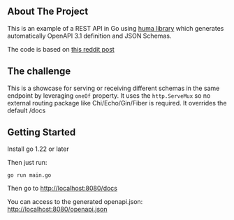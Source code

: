 ## About The Project

This is an example of a REST API in Go using [huma library](https://huma.rocks/) which generates automatically OpenAPI 3.1 definition and JSON Schemas.

The code is based on [this reddit post](https://www.reddit.com/r/golang/comments/1ajnhfb/go_122_builtin_routing_with_openapi_via_huma/)

## The challenge

This is a showcase for serving or receiving different schemas in the same endpoint by leveraging `oneOf` property.
It uses the `http.ServeMux` so no external routing package like Chi/Echo/Gin/Fiber is required.
It overrides the default /docs

## Getting Started

Install go 1.22 or later

Then just run:

```
go run main.go
```

Then go to [http://localhost:8080/docs](http://localhost:8080/docs)

You can access to the generated openapi.json: [http://localhost:8080/openapi.json](http://localhost:8080/openapi.json)
